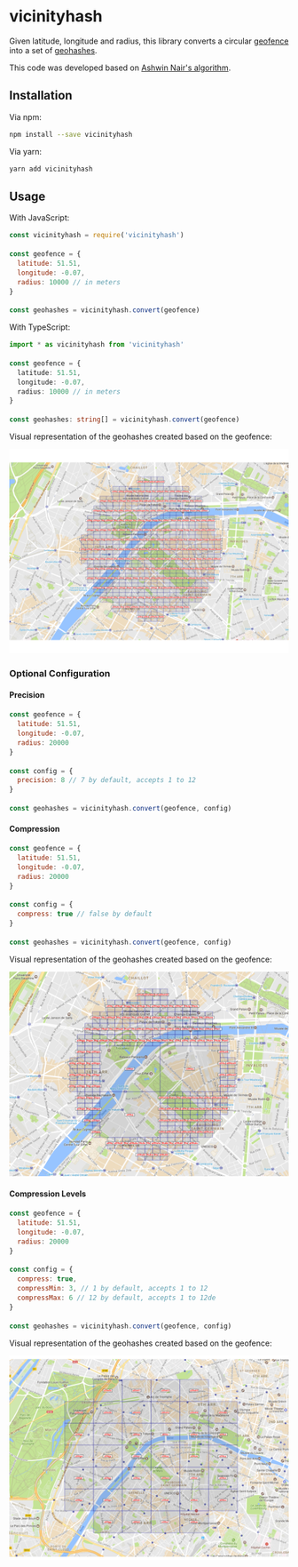 # vicinityhash

Given latitude, longitude and radius, this library converts a circular [geofence](https://en.wikipedia.org/wiki/Geo-fence) into a set of [geohashes](https://en.wikipedia.org/wiki/Geohash).

This code was developed based on [Ashwin Nair's algorithm](https://github.com/ashwin711/proximityhash).

## Installation

Via npm:

```bash
npm install --save vicinityhash
```

Via yarn:

```bash
yarn add vicinityhash
```

## Usage

With JavaScript:

```javascript
const vicinityhash = require('vicinityhash')

const geofence = {
  latitude: 51.51,
  longitude: -0.07,
  radius: 10000 // in meters
}

const geohashes = vicinityhash.convert(geofence)
```

With TypeScript:

```typescript
import * as vicinityhash from 'vicinityhash'

const geofence = {
  latitude: 51.51,
  longitude: -0.07,
  radius: 10000 // in meters
}

const geohashes: string[] = vicinityhash.convert(geofence)
```

Visual representation of the geohashes created based on the geofence:

![Geohashes](./docs/images/geohashes.png)

### Optional Configuration

#### Precision

```javascript
const geofence = {
  latitude: 51.51,
  longitude: -0.07,
  radius: 20000
}

const config = {
  precision: 8 // 7 by default, accepts 1 to 12
}

const geohashes = vicinityhash.convert(geofence, config)
```

#### Compression

```javascript
const geofence = {
  latitude: 51.51,
  longitude: -0.07,
  radius: 20000
}

const config = {
  compress: true // false by default
}

const geohashes = vicinityhash.convert(geofence, config)
```

Visual representation of the geohashes created based on the geofence:

![Geohashes compressed](./docs/images/compression.png)

#### Compression Levels

```javascript
const geofence = {
  latitude: 51.51,
  longitude: -0.07,
  radius: 20000
}

const config = {
  compress: true,
  compressMin: 3, // 1 by default, accepts 1 to 12
  compressMax: 6 // 12 by default, accepts 1 to 12de
}

const geohashes = vicinityhash.convert(geofence, config)
```

Visual representation of the geohashes created based on the geofence:

![Geohashes with custom compression levels](./docs/images/compression_levels.png)
